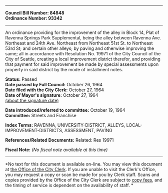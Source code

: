 * * * * *  
  
**Council Bill Number: [](#h0)[](#h2)84848**   
**Ordinance Number: 93342**  
  
* * * * *  
  
An ordinance providing for the improvement of the alley in Block 14, Plat of Ravenna Springs Park Supplemental, being the alley between Ravenna Ave. Northeast and 24th Ave. Northeast from Northeast 51st St. to Northeast 53rd St; and certain other alleys; by paving and otherwise improving the same; all in accordance with Resolution No. 19971 of the City Council of the City of Seattle, creating a local improvement district therefor, and providing that payment for said improvement be made by special assessments upon property in said district by the mode of installment notes.  
  
**Status:** Passed   
**Date passed by Full Council:** October 26, 1964   
**Date filed with the City Clerk:** October 27, 1964   
**Date of Mayor's signature:** October 27, 1964   
[(about the signature date)](/~public/approvaldate.htm)   
  
  
**Date introduced/referred to committee:** October 19, 1964   
**Committee:** Streets and Franchise   
  
**Index Terms:** RAVENNA, UNIVERSITY-DISTRICT, ALLEYS, LOCAL-IMPROVEMENT-DISTRICTS, ASSESSMENT, PAVING  
  
**References/Related Documents:** Related: Res 19971  
  
**Fiscal Note:** *(No fiscal note available at this time)*  
  
* * * * *  
  
*No text for this document is available on-line. You may view this document at [the Office of the City Clerk](http://www.seattle.gov/leg/clerk/contactUs.htm). If you are unable to visit the Clerk's Office, you may request a copy or scan be made for you by Clerk staff. Scans and copies provided by the Office of the City Clerk are subject to [copy fees](http://clerk.seattle.gov/~public/clerkfees.htm), and the timing of service is dependent on the availability of staff. *  
  
  
